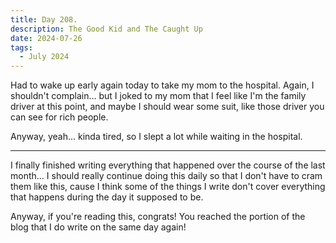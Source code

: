 ```yaml
---
title: Day 208.
description: The Good Kid and The Caught Up
date: 2024-07-26
tags: 
  - July 2024
---
```


Had to wake up early again today to take my mom to the hospital. Again, I shouldn't complain... but I joked to my mom that I feel like I'm the family driver at this point, and maybe I should wear some suit, like those driver you can see for rich people.

Anyway, yeah... kinda tired, so I slept a lot while waiting in the hospital.

-----

I finally finished writing everything that happened over the course of the last month... I should really continue doing this daily so that I don't have to cram them like this, cause I think some of the things I write don't cover everything that happens during the day it supposed to be.

Anyway, if you're reading this, congrats! You reached the portion of the blog that I do write on the same day again!